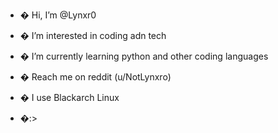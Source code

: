 <p>

 - � Hi, I’m @Lynxr0
 
 - � I’m interested in coding adn tech
 
 - � I’m currently learning python and other coding languages
 
 - � Reach me on reddit (u/NotLynxro) 
 
 - � I use Blackarch Linux


  - �:>

</p>
